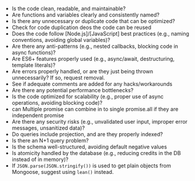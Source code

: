 - Is the code clean, readable, and maintainable?
- Are functions and variables clearly and consistently named?
- Is there any unnecessary or duplicate code that can be optimized?
- Check for code duplication deos the code can be reused
- Does the code follow [Node.js]/[JavaScript] best practices (e.g., naming conventions, avoiding global variables)?
- Are there any anti-patterns (e.g., nested callbacks, blocking code in async functions)?
- Are ES6+ features properly used (e.g., async/await, destructuring, template literals)?
- Are errors properly handled, or are they just being thrown unnecessarily? If so, request removal.
- See if adequate comments are added for any hacks/workarounds
- Are there any potential performance bottlenecks?
- Is the code optimized for scalability (e.g., proper use of async operations, avoiding blocking code)?
- can Multiple promise can combine in to single promise.all if they are independent promise
- Are there any security risks (e.g., unvalidated user input, improper error messages, unsanitized data)?
- Do queries include projection, and are they properly indexed?
- Is there an N+1 query problem?
- Is the schema well-structured, avoiding default negative values
- Is atomicity handled by the database (e.g., reducing credits  in the DB instead of in memory)?
- If `JSON.parse(JSON.stringify())` is used to get plain objects from Mongoose, suggest using `lean()` instead.